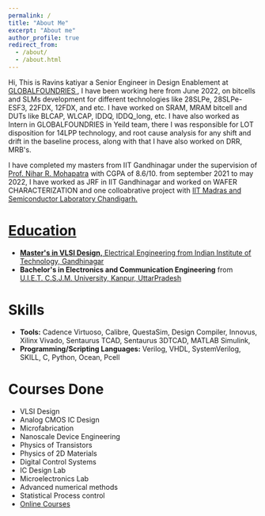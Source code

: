 ```yaml
---
permalink: /
title: "About Me"
excerpt: "About me"
author_profile: true
redirect_from: 
  - /about/
  - /about.html
---
```


Hi,
This is Ravins katiyar a Senior Engineer in Design Enablement at <a href='https://gf.com/'> GLOBALFOUNDRIES </a>, I have been working here from June 2022, on bitcells and SLMs  development for different technologies like 28SLPe, 28SLPe-ESF3, 22FDX, 12FDX, and etc. I have worked on SRAM, MRAM bitcell and DUTs like BLCAP, WLCAP, IDDQ, IDDQ_long, etc. I have also worked as Intern in GLOBALFOUNDRIES in Yeild team, there I was responsible for LOT disposition for 14LPP technology, and root cause analysis for any shift and drift in the baseline process, along with that I have also worked on DRR, MRB's. 

I have completed my masters from IIT Gandhinagar under the supervision of <a href='https://iitgn.ac.in/faculty/ee/fac-nihar'>Prof. Nihar R. Mohapatra</a> with CGPA of 8.6/10. from september 2021 to may 2022, I have worked as JRF in IIT Gandhinagar and worked on WAFER CHARACTERIZATION and one colloabrative project with <a href='https://www.iitm.ac.in/'> IIT Madras and <a href='https://www.scl.gov.in/'> Semiconductor Laboratory Chandigarh.

Education
======
* **Master's in VLSI Design,** Electrical Engineering from <a href='https://iitgn.ac.in/'> Indian Institute of Technology, Gandhinagar</a>
* **Bachelor's in Electronics and Communication Engineering** from <a href='http://www.uietkanpur.com/'> U.I.E.T. C.S.J.M. University, Kanpur, UttarPradesh</a>

Skills
======
* **Tools:** Cadence Virtuoso, Calibre, QuestaSim, Design Compiler, Innovus, Xilinx Vivado, Sentaurus TCAD, Sentaurus 3DTCAD, MATLAB Simulink, 
* **Programming/Scripting Languages:** Verilog, VHDL, SystemVerilog, SKILL, C, Python, Ocean, Pcell

Courses Done
======
* VLSI Design
* Analog CMOS IC Design
* Microfabrication
* Nanoscale Device Engineering
* Physics of Transistors
* Physics of 2D Materials
* Digital Control Systems
* IC Design Lab
* Microelectronics Lab
* Advanced numerical methods
* Statistical Process control
* <a href= 'https://nanohub.org/members/287190/courses'> Online Courses </a> 
